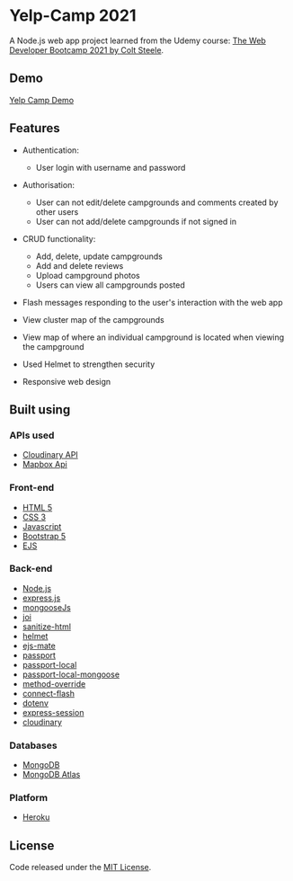 # Yelp-Camp 2021
A Node.js web app project learned from the Udemy course: [The Web Developer Bootcamp 2021 by Colt Steele](https://www.udemy.com/course/the-web-developer-bootcamp/).

## Demo
[Yelp Camp Demo](https://blooming-harbor-56083.herokuapp.com/)

## Features
- Authentication:
  - User login with username and password 

- Authorisation:
  - User can not edit/delete campgrounds and comments created by other users
  - User can not add/delete campgrounds if not signed in

- CRUD functionality:
  - Add, delete, update campgrounds
  - Add and delete reviews
  - Upload campground photos
  - Users can view all campgrounds posted

- Flash messages responding to the user's interaction with the web app
- View cluster map of the campgrounds
- View map of where an individual campground is located when viewing the campground
- Used Helmet to strengthen security
- Responsive web design

## Built using

### APIs used
  - [Cloudinary API](https://cloudinary.com/)
  - [Mapbox Api](https://www.mapbox.com/)
 
### Front-end
  - [HTML 5](https://en.wikipedia.org/wiki/HTML5)
  - [CSS 3](https://en.wikipedia.org/wiki/CSS)
  - [Javascript](https://en.wikipedia.org/wiki/JavaScript)
  - [Bootstrap 5](https://getbootstrap.com/docs/5.0/getting-started/introduction/)
  - [EJS](https://ejs.co/)
 
### Back-end
  - [Node.js](https://nodejs.org/en/)
  - [express.js](https://expressjs.com/)
  - [mongooseJs](https://mongoosejs.com/)
  - [joi](https://joi.dev/)
  - [sanitize-html](https://www.npmjs.com/package/sanitize-html)
  - [helmet](https://helmetjs.github.io/)
  - [ejs-mate](https://github.com/JacksonTian/ejs-mate)
  - [passport](http://www.passportjs.org/)
  - [passport-local](http://www.passportjs.org/packages/passport-local/)
  - [passport-local-mongoose](https://www.npmjs.com/package/passport-local-mongoose)
  - [method-override](https://github.com/expressjs/method-override)
  - [connect-flash](https://github.com/jaredhanson/connect-flash)
  - [dotenv](https://www.npmjs.com/package/dotenv)
  - [express-session](https://www.npmjs.com/package/express-session)
  - [cloudinary](https://cloudinary.com/)

### Databases
  - [MongoDB](https://www.mongodb.com/)
  - [MongoDB Atlas](https://www.mongodb.com/cloud/atlas)

### Platform
  - [Heroku](https://www.heroku.com/)

## License
Code released under the [MIT License](https://github.com/Tushar-Indurjeeth/Yelp-Camp/blob/master/LICENSE).
